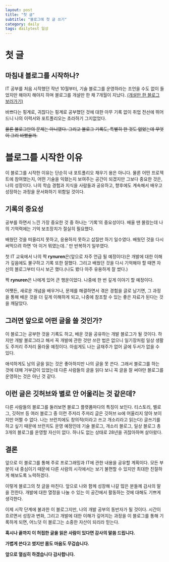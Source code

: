 ```yaml
---
layout: post
title: "첫 글"
subtitle: "블로그에 첫 글 쓰기"
category: daily
tags: dailytest 일상
---
```



# 첫 글

## 마침내 블로그를 시작하나?

IT 공부를 처음 시작했던 작년 10월부터, 기술 블로그를 운영하라는 조언을 수도 없이 들었지만 해야지 해야지 하며 블로그를 개설만 한 채 7개월이 지났다. [(개설만 한 블로그 보러가기)](https://junhois.tistory.com/)

바쁘다는 핑계로, 귀찮다는 핑계로 공부했던 것에 대한 아무 기록 없이 취업 전선에 뛰어드니 나의 이력서와 포트폴리오는 초라하기 그지없었다.

~~물론 블로그만의 문제는 아니였다. 그리고 블로그 기록도, 특별히 한 것도 없었는데 무엇이 그리 바빴을까.~~

# 블로그를 시작한 이유

이 블로그를 시작한 이유는 단순히 내 포트폴리오 채우기 용은 아니다. 물론 어떤 프로젝트에 참여했는지, 어떤 기술을 익혔는지 보여주는 공간이 되겠지만 그보다 중요한 것은, 나의 성장이다. 나의 학습 경험과 지식을 사람들과 공유하고, 향후에도 계속해서 배우고 성장하는 과정을 문서화하기 위함일 것이다.

## 기록의 중요성

공부를 하면서 느낀 가장 중요한 것 중 하나는 ‘기록’의 중요성이다. 배울 땐 몰랐는데 나의 기억력에는 기억 보조장치가 절실히 필요했다.

배웠던 것을 떠올리지 못하고, 응용하지 못하고 삽질만 하기 일수였다. 배웠던 것을 다시 써먹으려 하면 ‘아 이거 뭐였는데..’ 만 반복하기 일쑤였다.

첫 IT 교육에서 나의 짝 **rynuren**은(앞으로 자주 언급 될 예정이다)은 개발에 대한 이해가 깊음에도 불구하고 기록 또한 잘했다. 그리고 배웠던 것을 다시 기억해야 할 때면 자신의 블로그부터 다시 보곤 했다.(나도 봤다 아주 유용하게 잘 썼다.)

짝 **rynuren**은 나에게 있어 큰 행운이었다. 나중에 한 번 깊게 이야기 할 예정이다.

어쨋든, 새로운 개념을 배우거나, 문제를 해결하면서 겪은 경험을 글로 남기면, 그 과정을 통해 배운 것을 더 깊게 이해하게 되고, 나중에 참조할 수 있는 좋은 자료가 된다는 것을 깨달았다.

## 그러면 앞으로 어떤 글을 쓸 것인가?

이 블로그는 공부한 것을 기록도 하고, 배운 것을 공유하는 개발 블로그가 될 것이다. 하지만 개발 블로그라고 해서 꼭 개발에 관한 것만 쓰란 법은 없으니 일기장처럼 일상 생활도 주저리 주저리 올라올 예정이다. 아쉽게도 나는 글재주가 없어 글에 두서가 없을 수 있다.

애석하게도 남의 글을 읽는 것은 좋아하지만 나의 글을 못 쓴다. 그래서 블로그를 하는 것에 대해 거부감이 있었는데 다른 사람들의 글을 읽다 보니 꼭 글을 잘 써야만 블로그를 운영하는 것은 아닌 것 같다.

## 이런 글은 깃허브와 별로 안 어울리는 것 같은데?

다른 사람들의 블로그를 둘러보면 블로그 플랫폼마다의 특징이 보인다. 티스토리, 벨로그, 깃허브 등 여러 블로그 중 이런 주저리 주저리 글은 깃허브 io에 어울리지 않아 보이지만 어쩔 수 없다. 나는 브런치에도 창의적(이라고 쓰고 개소리라고 읽는다) 글쓰기를 하고 싶기 때문에 브런치도 운영 예정인데 기술 블로그, 개소리 블로그, 일상 블로그 총 3개의 블로그를 운영할 자신이 없다. 하나도 없는 상태로 28년을 귀찮아하며 살아왔다.

## 결론

앞으로 이 블로그를 통해 주로 프로그래밍과 IT에 관한 내용을 공유할 계획이다. 모든 부분이 내 중심이기 때문에 다른 사람의 시각에서는 보기 불편할 수 있지만 최대한 친절하게 해보도록 노력하겠다.

이렇게 블로그의 첫 글을 마친다. 앞으로 나와 함께 성장해 나갈 많은 분들께 감사의 말을 전한다. 개발에 대한 열정을 나눌 수 있는 이 공간에서 활동하는 것에 대해도 기쁘게 생각한다.

이제 시작 단계에 불과한 이 블로그지만, 나의 개발 공부의 동반자가 될 것이다. 시간이 흐르면서 성장과 변화, 그리고 개발에 대한 이해가 깊어지는 과정을 이 블로그를 통해 기록하게 되면, 어느덧 이 블로그는 소중한 자산이 되리라 믿는다.

**혹시나 끝까지 이 허접한 글을 읽은 사람이 있다면 감사의 말씀 드립니다.**

**가볍게 쓴다고 썼지만 몸도 마음도 무겁습니다.**

**앞으로 열심히 하겠습니다 감사합니다.**